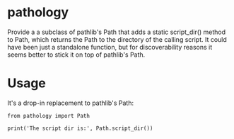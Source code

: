 # pathology

Provide a a subclass of pathlib's Path that adds a static script_dir() method to Path, which returns the Path to the
directory of the calling script. It could have been just a standalone function, but for discoverability reasons it
seems better to stick it on top of pathlib's Path.

# Usage

It's a drop-in replacement to pathlib's Path:

```
from pathology import Path

print('The script dir is:', Path.script_dir())

```
